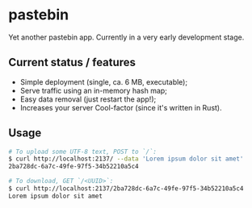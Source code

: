 # pastebin

Yet another pastebin app.
Currently in a very early development stage.

## Current status / features

- Simple deployment (single, ca. 6 MB, executable);
- Serve traffic using an in-memory hash map;
- Easy data removal (just restart the app!);
- Increases your server Cool-factor (since it's written in Rust).

## Usage

```sh
# To upload some UTF-8 text, POST to `/`:
$ curl http://localhost:2137/ --data 'Lorem ipsum dolor sit amet'
2ba728dc-6a7c-49fe-97f5-34b52210a5c4

# To download, GET `/<UUID>`:
$ curl http://localhost:2137/2ba728dc-6a7c-49fe-97f5-34b52210a5c4
Lorem ipsum dolor sit amet
```

